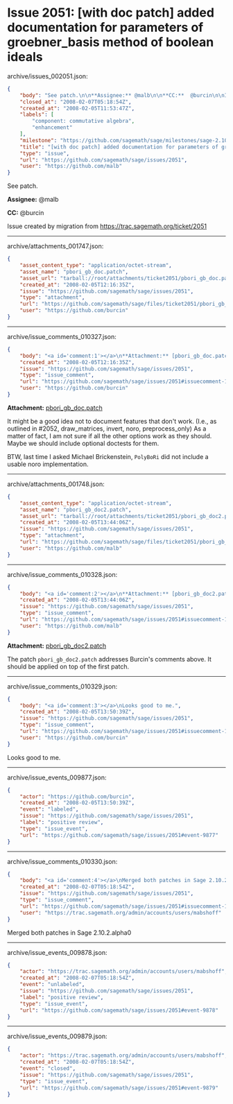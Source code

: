 # Issue 2051: [with doc patch] added documentation for parameters of groebner_basis method of boolean ideals

archive/issues_002051.json:
```json
{
    "body": "See patch.\n\n**Assignee:** @malb\n\n**CC:**  @burcin\n\nIssue created by migration from https://trac.sagemath.org/ticket/2051\n\n",
    "closed_at": "2008-02-07T05:18:54Z",
    "created_at": "2008-02-05T11:53:47Z",
    "labels": [
        "component: commutative algebra",
        "enhancement"
    ],
    "milestone": "https://github.com/sagemath/sage/milestones/sage-2.10.2",
    "title": "[with doc patch] added documentation for parameters of groebner_basis method of boolean ideals",
    "type": "issue",
    "url": "https://github.com/sagemath/sage/issues/2051",
    "user": "https://github.com/malb"
}
```
See patch.

**Assignee:** @malb

**CC:**  @burcin

Issue created by migration from https://trac.sagemath.org/ticket/2051





---

archive/attachments_001747.json:
```json
{
    "asset_content_type": "application/octet-stream",
    "asset_name": "pbori_gb_doc.patch",
    "asset_url": "tarball://root/attachments/ticket2051/pbori_gb_doc.patch",
    "created_at": "2008-02-05T12:16:35Z",
    "issue": "https://github.com/sagemath/sage/issues/2051",
    "type": "attachment",
    "url": "https://github.com/sagemath/sage/files/ticket2051/pbori_gb_doc.patch",
    "user": "https://github.com/burcin"
}
```



---

archive/issue_comments_010327.json:
```json
{
    "body": "<a id='comment:1'></a>\n**Attachment:** [pbori_gb_doc.patch](https://github.com/sagemath/sage/files/ticket2051/pbori_gb_doc.patch)\n\nIt might be a good idea not to document features that don't work. (I.e., as outlined in #2052, draw_matrices, invert, noro, preprocess_only) As a matter of fact, I am not sure if all the other options work as they should. Maybe we should include optional doctests for them.\n\nBTW, last time I asked Michael Brickenstein, `PolyBoRi` did not include a usable noro implementation.",
    "created_at": "2008-02-05T12:16:35Z",
    "issue": "https://github.com/sagemath/sage/issues/2051",
    "type": "issue_comment",
    "url": "https://github.com/sagemath/sage/issues/2051#issuecomment-10327",
    "user": "https://github.com/burcin"
}
```

<a id='comment:1'></a>
**Attachment:** [pbori_gb_doc.patch](https://github.com/sagemath/sage/files/ticket2051/pbori_gb_doc.patch)

It might be a good idea not to document features that don't work. (I.e., as outlined in #2052, draw_matrices, invert, noro, preprocess_only) As a matter of fact, I am not sure if all the other options work as they should. Maybe we should include optional doctests for them.

BTW, last time I asked Michael Brickenstein, `PolyBoRi` did not include a usable noro implementation.



---

archive/attachments_001748.json:
```json
{
    "asset_content_type": "application/octet-stream",
    "asset_name": "pbori_gb_doc2.patch",
    "asset_url": "tarball://root/attachments/ticket2051/pbori_gb_doc2.patch",
    "created_at": "2008-02-05T13:44:06Z",
    "issue": "https://github.com/sagemath/sage/issues/2051",
    "type": "attachment",
    "url": "https://github.com/sagemath/sage/files/ticket2051/pbori_gb_doc2.patch",
    "user": "https://github.com/malb"
}
```



---

archive/issue_comments_010328.json:
```json
{
    "body": "<a id='comment:2'></a>\n**Attachment:** [pbori_gb_doc2.patch](https://github.com/sagemath/sage/files/ticket2051/pbori_gb_doc2.patch)\n\nThe patch `pbori_gb_doc2.patch` addresses Burcin's comments above. It should be applied on top of the first patch.",
    "created_at": "2008-02-05T13:44:06Z",
    "issue": "https://github.com/sagemath/sage/issues/2051",
    "type": "issue_comment",
    "url": "https://github.com/sagemath/sage/issues/2051#issuecomment-10328",
    "user": "https://github.com/malb"
}
```

<a id='comment:2'></a>
**Attachment:** [pbori_gb_doc2.patch](https://github.com/sagemath/sage/files/ticket2051/pbori_gb_doc2.patch)

The patch `pbori_gb_doc2.patch` addresses Burcin's comments above. It should be applied on top of the first patch.



---

archive/issue_comments_010329.json:
```json
{
    "body": "<a id='comment:3'></a>\nLooks good to me.",
    "created_at": "2008-02-05T13:50:39Z",
    "issue": "https://github.com/sagemath/sage/issues/2051",
    "type": "issue_comment",
    "url": "https://github.com/sagemath/sage/issues/2051#issuecomment-10329",
    "user": "https://github.com/burcin"
}
```

<a id='comment:3'></a>
Looks good to me.



---

archive/issue_events_009877.json:
```json
{
    "actor": "https://github.com/burcin",
    "created_at": "2008-02-05T13:50:39Z",
    "event": "labeled",
    "issue": "https://github.com/sagemath/sage/issues/2051",
    "label": "positive review",
    "type": "issue_event",
    "url": "https://github.com/sagemath/sage/issues/2051#event-9877"
}
```



---

archive/issue_comments_010330.json:
```json
{
    "body": "<a id='comment:4'></a>\nMerged both patches in Sage 2.10.2.alpha0",
    "created_at": "2008-02-07T05:18:54Z",
    "issue": "https://github.com/sagemath/sage/issues/2051",
    "type": "issue_comment",
    "url": "https://github.com/sagemath/sage/issues/2051#issuecomment-10330",
    "user": "https://trac.sagemath.org/admin/accounts/users/mabshoff"
}
```

<a id='comment:4'></a>
Merged both patches in Sage 2.10.2.alpha0



---

archive/issue_events_009878.json:
```json
{
    "actor": "https://trac.sagemath.org/admin/accounts/users/mabshoff",
    "created_at": "2008-02-07T05:18:54Z",
    "event": "unlabeled",
    "issue": "https://github.com/sagemath/sage/issues/2051",
    "label": "positive review",
    "type": "issue_event",
    "url": "https://github.com/sagemath/sage/issues/2051#event-9878"
}
```



---

archive/issue_events_009879.json:
```json
{
    "actor": "https://trac.sagemath.org/admin/accounts/users/mabshoff",
    "created_at": "2008-02-07T05:18:54Z",
    "event": "closed",
    "issue": "https://github.com/sagemath/sage/issues/2051",
    "type": "issue_event",
    "url": "https://github.com/sagemath/sage/issues/2051#event-9879"
}
```
